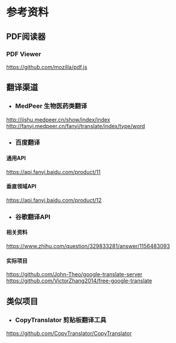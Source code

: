 # 参考资料

## PDF阅读器

### PDF Viewer

https://github.com/mozilla/pdf.js

## 翻译渠道

- ### MedPeer 生物医药类翻译
http://jishu.medpeer.cn/show/index/index
http://fanyi.medpeer.cn/fanyi/translate/index/type/word

- ### 百度翻译

#### 通用API
https://api.fanyi.baidu.com/product/11
#### 垂直领域API
https://api.fanyi.baidu.com/product/12

- ### 谷歌翻译API

#### 相关资料
https://www.zhihu.com/question/329833281/answer/1156483093

#### 实际项目
https://github.com/John-Theo/google-translate-server
https://github.com/VictorZhang2014/free-google-translate


## 类似项目
 - ### CopyTranslator 剪贴板翻译工具
https://github.com/CopyTranslator/CopyTranslator